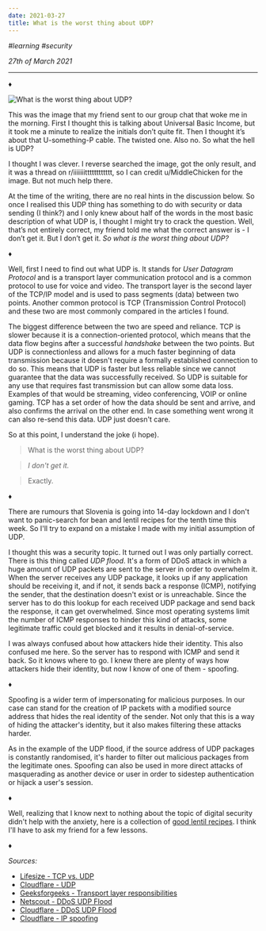 ```yaml
---
date: 2021-03-27
title: What is the worst thing about UDP?
---
```


_#learning_ _#security_

_27th of March 2021_

---

♦

![What is the worst thing about UDP?](/udp-trigger.png)

This was the image that my friend sent to our group chat that woke me in the morning. First I thought this is talking about Universal Basic Income, but it took me a minute to realize the initials don’t quite fit. Then I thought it’s about that U-something-P cable. The twisted one. Also no. So what the hell is UDP?

I thought I was clever. I reverse searched the image, got the only result, and it was a thread on r/iiiiiiitttttttttttt, so I can credit u/MiddleChicken for the image. But not much help there.

At the time of the writing, there are no real hints in the discussion below. So once I realised this UDP thing has something to do with security or data sending (I think?) and I only knew about half of the words in the most basic description of what UDP is, I thought I might try to crack the question. Well, that’s not entirely correct, my friend told me what the correct answer is - I don’t get it. But I don’t get it. _So what is the worst thing about UDP?_

♦

Well, first I need to find out what UDP is. It stands for _User Datagram Protocol_ and is a transport layer communication protocol and is a common protocol to use for voice and video. The transport layer is the second layer of the TCP/IP model and is used to pass segments (data) between two points. Another common protocol is TCP (Transmission Control Protocol) and these two are most commonly compared in the articles I found.

The biggest difference between the two are speed and reliance. TCP is slower because it is a connection-oriented protocol, which means that the data flow begins after a successful _handshake_ between the two points. But UDP is connectionless and allows for a much faster beginning of data transmission because it doesn't require a formally established connection to do so. This means that UDP is faster but less reliable since we cannot guarantee that the data was successfully received. So UDP is suitable for any use that requires fast transmission but can allow some data loss. Examples of that would be streaming, video conferencing, VOIP or online gaming. TCP has a set order of how the data should be sent and arrive, and also confirms the arrival on the other end. In case something went wrong it can also re-send this data. UDP just doesn't care.

So at this point, I understand the joke (i hope).

> What is the worst thing about UDP?

> _I don't get it._

> Exactly.

♦

There are rumours that Slovenia is going into 14-day lockdown and I don't want to panic-search for bean and lentil recipes for the tenth time this week. So I'll try to expand on a mistake I made with my initial assumption of UDP.

I thought this was a security topic. It turned out I was only partially correct. There is this thing called _UDP flood_. It's a form of DDoS attack in which a huge amount of UDP packets are sent to the server in order to overwhelm it. When the server receives any UDP package, it looks up if any application should be receiving it, and if not, it sends back a response (ICMP), notifying the sender, that the destination doesn't exist or is unreachable. Since the server has to do this lookup for each received UDP package and send back the response, it can get overwhelmed. Since most operating systems limit the number of ICMP responses to hinder this kind of attacks, some legitimate traffic could get blocked and it results in denial-of-service.

I was always confused about how attackers hide their identity. This also confused me here. So the server has to respond with ICMP and send it back. So it knows where to go. I knew there are plenty of ways how attackers hide their identity, but now I know of one of them - spoofing.

♦

Spoofing is a wider term of impersonating for malicious purposes. In our case can stand for the creation of IP packets with a modified source address that hides the real identity of the sender. Not only that this is a way of hiding the attacker's identity, but it also makes filtering these attacks harder.

As in the example of the UDP flood, if the source address of UDP packages is constantly randomised, it's harder to filter out malicious packages from the legitimate ones. Spoofing can also be used in more direct attacks of masquerading as another device or user in order to sidestep authentication or hijack a user's session.

♦

Well, realizing that I know next to nothing about the topic of digital security didn't help with the anxiety, here is a collection of [good lentil recipes](https://anzep.com/totally-legitimate-lentil-link/). I think I'll have to ask my friend for a few lessons.

♦

_Sources:_

- [Lifesize - TCP vs. UDP](https://www.lifesize.com/en/blog/tcp-vs-udp/)
- [Cloudflare - UDP](https://www.cloudflare.com/en-gb/learning/ddos/glossary/user-datagram-protocol-udp/)
- [Geeksforgeeks - Transport layer responsibilities](https://www.geeksforgeeks.org/transport-layer-responsibilities/)
- [Netscout - DDoS UDP Flood](https://www.netscout.com/what-is-ddos/udp-flood)
- [Cloudflare - DDoS UDP Flood](https://www.cloudflare.com/en-gb/learning/ddos/udp-flood-ddos-attack/)
- [Cloudflare - IP spoofing](https://www.cloudflare.com/en-gb/learning/ddos/glossary/ip-spoofing/)
